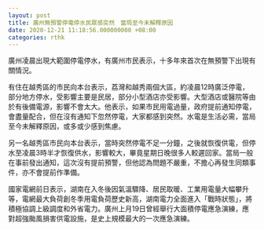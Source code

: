 ```yaml
---
layout: post
title: 廣州無預警停電停水民眾感突然　當局至今未解釋原因
date: 2020-12-21 11:18:56.000000000 +08:00
categories: rthk
---
```


廣州凌晨出現大範圍停電停水，有廣州市民表示，十多年來首次在無預警下出現有關情況。

有住在越秀區的市民向本台表示，荔灣和越秀兩個大區，約凌晨12時廣泛停電，部分地方停水，受影響主要是民居，部分小型酒店亦受影響。大型酒店或醫院等由於有後備電源，影響不會太大。他表示，如果市民用電過量，政府提前通知停電，會盡量配合，但在沒有通知下忽然停電，大家都感到突然。水電是生活必需，當局至今未解釋原因，或多或少感到焦慮。

另一名越秀區市民向本台表示，當時突然停電不足一分鐘，之後就恢復供電，但停水至凌晨3時半才恢復供水，影響較大，畢竟星期日晚很多人較遲回家。當局一般在事前發出通知，這次沒有提前預警，但他認為問題不嚴重，不擔心再發生同類事件，亦不會提前作準備。

國家電網前日表示，湖南在入冬後因氣溫驟降、居民取暖、工業用電量大幅攀升等，電網最大負荷創冬季用電負荷歷史新高，湖南電力全面進入「戰時狀態」，將積極協調上級調度和外省電力。廣州上月19日曾經舉行大面積停電應急演練，應對超強颱風損害供電設施，是史上規模最大的一次應急演練。
